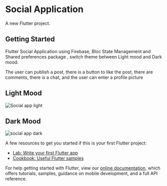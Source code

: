 # Social Application

A new Flutter project.

## Getting Started
Flutter Social Application using Firebase, Bloc State Management and Shared preferences package , switch theme between Light mood and Dark mood.

The user can publish a post, there is a button to like the post, there are comments, there is a chat, and the user can enter a profile picture

## Light Mood

![Social app light](https://user-images.githubusercontent.com/92197988/162818897-ec1d37eb-b9db-450f-947f-16eac21c722e.png)

## Dark Mood

![social app dark](https://user-images.githubusercontent.com/92197988/162819142-09221895-cb88-497e-a3c3-e826898439ad.png)


A few resources to get you started if this is your first Flutter project:

- [Lab: Write your first Flutter app](https://flutter.dev/docs/get-started/codelab)
- [Cookbook: Useful Flutter samples](https://flutter.dev/docs/cookbook)

For help getting started with Flutter, view our
[online documentation](https://flutter.dev/docs), which offers tutorials,
samples, guidance on mobile development, and a full API reference.
